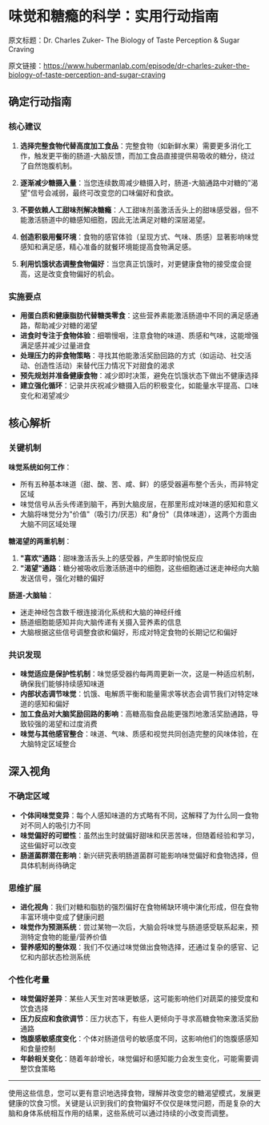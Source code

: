 # 味觉和糖瘾的科学：实用行动指南

原文标题：Dr. Charles Zuker- The Biology of Taste Perception & Sugar Craving

原文链接：https://www.hubermanlab.com/episode/dr-charles-zuker-the-biology-of-taste-perception-and-sugar-craving

## 确定行动指南

### 核心建议

1. **选择完整食物代替高度加工食品**：完整食物（如新鲜水果）需要更多消化工作，触发更平衡的肠道-大脑反馈，而加工食品直接提供易吸收的糖分，绕过了自然饱腹机制。

2. **逐渐减少糖摄入量**：当您连续数周减少糖摄入时，肠道-大脑通路中对糖的"渴望"信号会减弱，最终可改变您的口味偏好和食欲。

3. **不要依赖人工甜味剂解决糖瘾**：人工甜味剂虽激活舌头上的甜味感受器，但不能激活肠道中的糖感知细胞，因此无法满足对糖的深层渴望。

4. **创造积极用餐环境**：食物的感官体验（呈现方式、气味、质感）显著影响味觉感知和满足感，精心准备的就餐环境能提高食物满足感。

5. **利用饥饿状态调整食物偏好**：当您真正饥饿时，对更健康食物的接受度会提高，这是改变食物偏好的机会。

### 实施要点

- **用蛋白质和健康脂肪代替糖类零食**：这些营养素能激活肠道中不同的满足感通路，帮助减少对糖的渴望
- **进食时专注于食物体验**：细嚼慢咽，注意食物的味道、质感和气味，这能增强满足感并减少过量进食
- **处理压力的非食物策略**：寻找其他能激活奖励回路的方式（如运动、社交活动、创造性活动）来替代压力情况下对甜食的渴求
- **预先规划并准备健康食物**：减少即时决策，避免在饥饿状态下做出不健康选择
- **建立强化循环**：记录并庆祝减少糖摄入后的积极变化，如能量水平提高、口味变化和渴望减少

## 核心解析

### 关键机制

**味觉系统如何工作**：
- 所有五种基本味道（甜、酸、苦、咸、鲜）的感受器遍布整个舌头，而非特定区域
- 味觉信号从舌头传递到脑干，再到大脑皮层，在那里形成对味道的感知和意义
- 大脑将味觉分为"价值"（吸引力/厌恶）和"身份"（具体味道），这两个方面由大脑不同区域处理

**糖渴望的两重机制**：
1. **"喜欢"通路**：甜味激活舌头上的感受器，产生即时愉悦反应
2. **"渴望"通路**：糖分被吸收后激活肠道中的细胞，这些细胞通过迷走神经向大脑发送信号，强化对糖的偏好

**肠道-大脑轴**：
- 迷走神经包含数千根连接消化系统和大脑的神经纤维
- 肠道细胞能感知并向大脑传递有关摄入营养素的信息
- 大脑根据这些信号调整食欲和偏好，形成对特定食物的长期记忆和偏好

### 共识发现

- **味觉适应是保护性机制**：味觉感受器约每两周更新一次，这是一种适应机制，确保我们能够持续感知味道
- **内部状态调节味觉**：饥饿、电解质平衡和能量需求等状态会调节我们对特定味道的感知和偏好
- **加工食品对大脑奖励回路的影响**：高糖高脂食品能更强烈地激活奖励通路，导致较强的渴望和过度消费
- **味觉与其他感官整合**：味道、气味、质感和视觉共同创造完整的风味体验，在大脑特定区域整合

## 深入视角

### 不确定区域

- **个体间味觉变异**：每个人感知味道的方式略有不同，这解释了为什么同一食物对不同人的吸引力不同
- **味觉偏好的可塑性**：虽然出生时就偏好甜味和厌恶苦味，但随着经验和学习，这些偏好可以改变
- **肠道菌群潜在影响**：新兴研究表明肠道菌群可能影响味觉偏好和食物选择，但具体机制尚待确定

### 思维扩展

- **进化视角**：我们对糖和脂肪的强烈偏好在食物稀缺环境中演化形成，但在食物丰富环境中变成了健康问题
- **味觉作为预测系统**：尝过某物一次后，大脑会将味觉与肠道感受联系起来，预测特定食物的能量/营养价值
- **营养感知的整体观**：我们不仅通过味觉做出食物选择，还通过复杂的感官、记忆和内部状态检测系统

### 个性化考量

- **味觉偏好差异**：某些人天生对苦味更敏感，这可能影响他们对蔬菜的接受度和饮食选择
- **压力反应和食欲调节**：压力状态下，有些人更倾向于寻求高糖食物来激活奖励通路
- **饱腹感敏感度变化**：个体对肠道信号的敏感度不同，这影响他们的饱腹感感知和食量控制
- **年龄相关变化**：随着年龄增长，味觉偏好和感知能力会发生变化，可能需要调整饮食策略

---

使用这些信息，您可以更有意识地选择食物，理解并改变您的糖渴望模式，发展更健康的饮食习惯。关键是认识到我们的食物偏好不仅仅是味觉问题，而是复杂的大脑和身体系统相互作用的结果，这些系统可以通过持续的小改变而调整。
